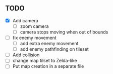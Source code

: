 ## TODO

- [x] Add camera
    - [ ] zoom camera
    - [ ] camera stops moving when out of bounds

- [ ] fix enemy movement
    - [ ] add extra enemy movement
    - [ ] add enemy pathfinding on tileset
- [ ] Add collision
- [ ] change map tilset to Zelda-like
- [ ] Put map creation in a separate file